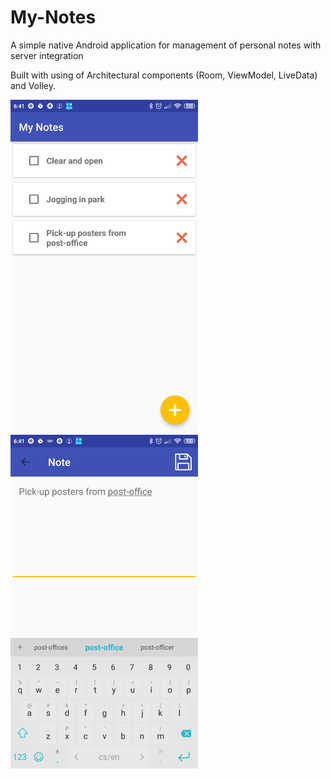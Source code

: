 # My-Notes

A simple native Android application for management of personal notes with server integration

Built with using of Architectural components (Room, ViewModel, LiveData) and Volley.

<img src="screenshots/mn_1.png" width=300> <img src="screenshots/mn_2.png" width=300>
